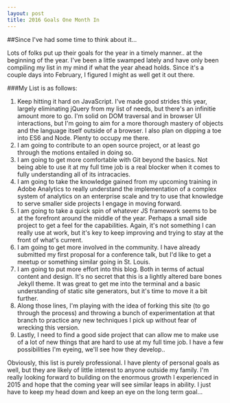 ```yaml
---
layout: post
title: 2016 Goals One Month In
---
```

##Since I've had some time to think about it... 

Lots of folks put up their goals for the year in a timely manner.. at the beginning of the year. I've been a little swamped lately and have only been compiling my list in my mind if what the year ahead holds. Since it's a couple days into February, I figured I might as well get it out there. 

###My List is as follows:
1. Keep hitting it hard on JavaScript. I've made good strides this year, largely eliminating jQuery from my list of needs, but there's an infinitie amount more to go. I'm solid on DOM traversal and in browser UI interactions, but I'm going to aim for a more thorough mastery of objects and the language itself outside of a browser. I also plan on dipping a toe into ES6 and Node. Plenty to occupy me there. 
2. I am going to contribute to an open source project, or at least go through the motions entailed in doing so.
3. I am going to get more comfortable with Git beyond the basics. Not being able to use it at my full time job is a real blocker when it comes to fully understanding all of its intracacies. 
4. I am going to take the knowledge gained from my upcoming training in Adobe Analytics to really understand the implementation of a complex system of analytics on an enterprise scale and try to use that knowledge to serve smaller side projects I engage in moving forward. 
5. I am going to take a quick spin of whatever JS framework seems to be at the forefront around the middle of the year. Perhaps a small side project to get a feel for the capabilities. Again, it's not something I can really use at work, but it's key to keep improving and trying to stay at the front of what's current.
6. I am going to get more involved in the community. I have already submitted my first proposal for a conference talk, but I'd like to get a meetup or something similar going in St. Louis. 
7. I am going to put more effort into this blog. Both in terms of actual content and design. It's no secret that this is a lightly altered bare bones Jekyll theme. It was great to get me into the terminal and a basic understanding of static site generators, but it's time to move it a bit further. 
8. Along those lines, I'm playing with the idea of forking this site (to go through the process) and throwing a bunch of experimentation at that branch to practice any new techniques I pick up without fear of wrecking this version. 
9. Lastly, I need to find a good side project that can allow me to make use of a lot of new things that are hard to use at my full time job. I have a few possibilities I'm eyeing, we'll see how they develop..

Obviously, this list is purely professional. I have plenty of personal goals as well, but they are likely of little interest to anyone outside my family. I'm really looking forward to building on the enormous growth I experienced in 2015 and hope that the coming year will see similar leaps in ability. I just have to keep my head down and keep an eye on the long term goal...